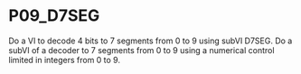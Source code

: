 # P09_D7SEG

Do a VI to decode 4 bits to 7 segments from 0 to 9 using subVI D7SEG. Do a subVI of a decoder to 7 segments from 0 to 9 using a numerical control limited in integers from 0 to 9.
